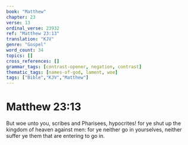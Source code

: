```yaml
---
book: "Matthew"
chapter: 23
verse: 13
ordinal_verse: 23932
ref: "Matthew 23:13"
translation: "KJV"
genre: "Gospel"
word_count: 34
topics: []
cross_references: []
grammar_tags: [contrast-opener, negation, contrast]
thematic_tags: [names-of-god, lament, woe]
tags: ["Bible","KJV","Matthew"]
---
```


# Matthew 23:13

But woe unto you, scribes and Pharisees, hypocrites! for ye shut up the kingdom of heaven against men: for ye neither go in yourselves, neither suffer ye them that are entering to go in.
